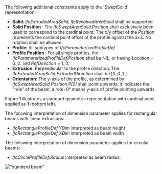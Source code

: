 The following additional constraints apply to the 'SweptSolid' representation:

* **Solid**: _IfcExtrudedAreaSolid_, _IfcRevolvedAreaSolid_ shall be supported
* **Solid Position** : The _IfcSweptAreaSolid.Position_ shall exclusively been used to correspond to the cardinal point. The x/y offset of the _Position_ represents the cardinal point offset of the profile against the axis. No rotation shall be allowed.
* **Profile**: All subtypes of _IfcParameterizedProfileDef_
* **Profile Position** : For all single profiles, the _IfcParameterizedProfileDef.Position_ shall be NIL, or having _Location_ = 0.,0. and _RefDirection_ = 1.,0.
* **Extrusion**:&nbsp;Perpendicular to the profile direction. The _IfcExtrudedAreaSolid.ExtrudedDirection_ shall be [0.,0.,1.].
* **Orientation**: The y-axis of the profile, as determined by _IfcSweptAreaSolid.Position.P[2]_ shall point upwards. It indicates the "role" of the beam, a role=0&deg; means y-axis of profile pointing upwards.

Figure 1 illustrates a standard geometric representation with cardinal point applied as **1** (bottom left).

The following interpretation of dimension parameter applies for rectangular beams with linear extrusions:

* _IfcRectangleProfileDef.YDim_ interpreted as beam height
* _IfcRectangleProfileDef.XDim_ interpreted as beam width

The following interpretation of dimension parameter applies for circular beams:

* _IfcCircleProfileDef.Radius_ interpreted as beam radius.

!["standard beam"](../../../figures/ifcbeamstandardcase_sweptsolid-01.png "Figure 1 &mdash; Beam body extrusion")